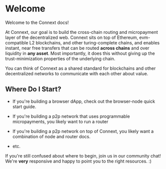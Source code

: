 # Welcome

Welcome to the Connext docs!

At Connext, our goal is to build the cross-chain routing and micropayment layer of the decentralized web. Connext sits on top of Ethereum, evm-compatible L2 blockchains, and other turing-complete chains, and enables instant, near free transfers that can be routed **across chains** and over liquidity in **any asset**. Most importantly, it does this without giving up the trust-minimization properties of the underlying chain.

You can think of Connext as a shared standard for blockchains and other decentralized networks to communicate with each other about value.

## Where Do I Start?

- If you're building a browser dApp, check out the browser-node quick start guide.
- If you're building a p2p network that uses programmable micropayments, you likely want to run a router


- If you're building a p2p network on top of Connext, you likely want a combination of node and router docs.
- etc.

If you're still confused about where to begin, join us in our community chat! We're **very** responsive and happy to point you to the right resources. :)
